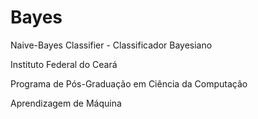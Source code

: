 # Bayes
Naive-Bayes Classifier - Classificador Bayesiano

Instituto Federal do Ceará

Programa de Pós-Graduação em Ciência da Computação

Aprendizagem de Máquina
